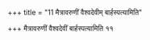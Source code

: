 +++
title = "11 मैत्रावरुणीं वैश्वदेवीम् बार्हस्पत्यामिति"

+++
मैत्रावरुणीं वैश्वदेवीं बार्हस्पत्यामिति ११